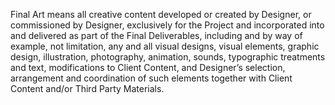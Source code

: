 Final Art means all creative content developed or created by Designer, or commissioned by Designer, exclusively for the Project
and incorporated into and delivered as part of the Final Deliverables, including and by way of example, not limitation, any and all visual designs, visual elements, graphic design, illustration, photography, animation, sounds, typographic treatments and text, modifications to Client Content, and Designer’s selection, arrangement and coordination of such elements together with Client Content and/or Third Party Materials.